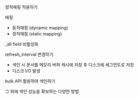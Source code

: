 정적매핑 적용하기

매핑
- 동적매핑 (dynamic mapping)
- 정적매핑 (static mapping)




_all field 비활성화

refresh_interval 변경하기
- 색인 시 문서를 메모리 버퍼 캐시에 저장 후 디스크에 세그먼트로 저장
- 디스크 I/O 발생 

bulk API 활용하여 색인하기

그 외에 색인 성능을 확보하는 다양한 방법

